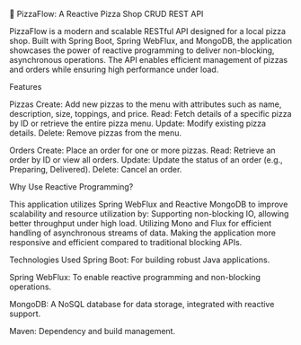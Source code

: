 🍕 PizzaFlow: A Reactive Pizza Shop CRUD REST API

PizzaFlow is a modern and scalable RESTful API designed for a local pizza shop. Built with Spring Boot, Spring WebFlux, and MongoDB, the application showcases the power of reactive programming to deliver non-blocking, asynchronous operations. The API enables efficient management of pizzas and orders while ensuring high performance under load.

Features 

Pizzas Create: Add new pizzas to the menu with attributes such as name, description, size, toppings, and price. Read: Fetch details of a specific pizza by ID or retrieve the entire pizza menu. Update: Modify existing pizza details. Delete: Remove pizzas from the menu.

Orders Create: Place an order for one or more pizzas. Read: Retrieve an order by ID or view all orders. Update: Update the status of an order (e.g., Preparing, Delivered). Delete: Cancel an order.

Why Use Reactive Programming? 

This application utilizes Spring WebFlux and Reactive MongoDB to improve scalability and resource utilization by: Supporting non-blocking IO, allowing better throughput under high load. Utilizing Mono and Flux for efficient handling of asynchronous streams of data. Making the application more responsive and efficient compared to traditional blocking APIs.

Technologies Used Spring Boot: For building robust Java applications.

Spring WebFlux: To enable reactive programming and non-blocking operations.

MongoDB: A NoSQL database for data storage, integrated with reactive support.

Maven: Dependency and build management.

